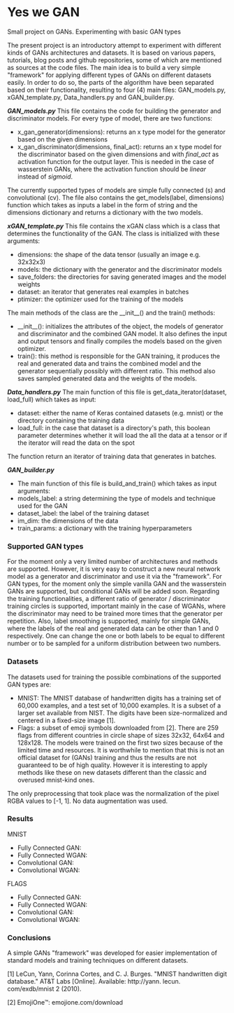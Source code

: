 # Yes we GAN
Small project on GANs. Experimenting with basic GAN types

The present project is an introductory attempt to experiment with different kinds of GANs architectures and datasets. It is based on various papers, tutorials, blog posts and github repositories, some of which are mentioned as sources at the code files.
The main idea is to build a very simple &quot;framework&quot; for applying different types of GANs on different datasets easily.
In order to do so, the parts of the algorithm have been separated based on their functionality, resulting to four (4) main files: GAN\_models.py, xGAN\_template.py, Data\_handlers.py and GAN\_builder.py.

___GAN\_models.py___
This file contains the code for building the generator and discriminator models. For every type of model, there are two functions:

- x\_gan\_generator(dimensions): returns an x type model for the generator based on the given dimensions
- x\_gan\_discriminator(dimensions, final\_act): returns an x type model for the discriminator based on the given dimensions and with _final\_act_ as activation function for the output layer. This is needed in the case of wasserstein GANs, where the activation function should be _linear_ instead of _sigmoid_.

The currently supported types of models are simple fully connected (s) and convolutional (cv). The file also contains the get\_models(label, dimensions) function which takes as inputs a label in the form of string and the dimensions dictionary and returns a dictionary with the two models.

___xGAN\_template.py___
This file contains the xGAN class which is a class that determines the functionality of the GAN. The class is initialized with these arguments:
- dimensions: the shape of the data tensor (usually an image e.g. 32x32x3)
- models: the dictionary with the generator and the discriminator models
- save\_folders: the directories for saving generated images and the model weights
- dataset: an iterator that generates real examples in batches
- ptimizer: the optimizer used for the training of the models

The main methods of the class are the \_\_init\_\_() and the train() methods:
- \_\_init\_\_(): initializes the attributes of the object, the models of generator and discriminator and the combined GAN model. It also defines the input and output tensors and finally compiles the models based on the given optimizer.
- train(): this method is responsible for the GAN training, it produces the real and generated data and trains the combined model and the generator sequentially possibly with different ratio. This method also saves sampled generated data and the weights of the models.

___Data\_handlers.py___
The main function of this file is get\_data\_iterator(dataset, load\_full) which takes as input:

- dataset: either the name of Keras contained datasets (e.g. mnist) or the directory containing the training data
- load\_full: in the case that dataset is a directory&#39;s path, this boolean parameter determines whether it will load the all the data at a tensor or if the iterator will read the data on the spot

The function return an iterator of training data that generates in batches.

___GAN\_builder.py___
- The main function of this file is build\_and\_train() which takes as input arguments:
- models\_label: a string determining the type of models and technique used for the GAN
- dataset\_label: the label of the training dataset
- im\_dim: the dimensions of the data
- train\_params: a dictionary with the training hyperparameters

### Supported GAN types
For the moment only a very limited number of architectures and methods are supported. However, it is very easy to construct a new neural network model as a generator and discriminator and use it via the &quot;framework&quot;. For GAN types, for the moment only the simple vanilla GAN and the wasserstein GANs are supported, but conditional GANs will be added soon. Regarding the training functionalities, a different ratio of generator / discriminator training circles is supported, important mainly in the case of WGANs, where the discriminator may need to be trained more times that the generator per repetition. Also, label smoothing is supported, mainly for simple GANs, where the labels of the real and generated data can be other than 1 and 0 respectively. One can change the one or both labels to be equal to different number or to be sampled for a uniform distribution between two numbers.

### Datasets

The datasets used for training the possible combinations of the supported GAN types are:

- MNIST: The MNIST database of handwritten digits has a training set of 60,000 examples, and a test set of 10,000 examples. It is a subset of a larger set available from NIST. The digits have been size-normalized and centered in a fixed-size image [1].
- Flags: a subset of emoji symbols downloaded from [2]. There are 259 flags from different countries in circle shape of sizes 32x32, 64x64 and 128x128. The models were trained on the first two sizes because of the limited time and resources. It is worthwhile to mention that this is not an official dataset for (GANs) training and thus the results are not guaranteed to be of high quality. However it is interesting to apply methods like these on new datasets different than the classic and overused mnist-kind ones.

The only preprocessing that took place was the normalization of the pixel RGBA values to [-1, 1]. No data augmentation was used.

### Results
MNIST
- Fully Connected GAN:
- Fully Connected WGAN:
- Convolutional GAN:
- Convolutional WGAN:

FLAGS
- Fully Connected GAN:
- Fully Connected WGAN:
- Convolutional GAN:
- Convolutional WGAN:

### Conclusions

A simple GANs &quot;framework&quot; was developed for easier implementation of standard models and training techniques on different datasets.

[1] LeCun, Yann, Corinna Cortes, and C. J. Burges. &quot;MNIST handwritten digit database.&quot; AT&amp;T Labs [Online]. Available: http://yann. lecun. com/exdb/mnist 2 (2010).

[2] EmojiOne™: emojione.com/download


